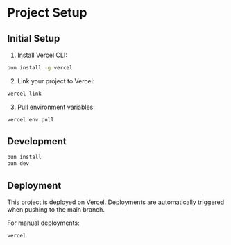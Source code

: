 # Project Setup

## Initial Setup

1. Install Vercel CLI:
```bash
bun install -g vercel
```

2. Link your project to Vercel:
```bash
vercel link
```

3. Pull environment variables:
```bash
vercel env pull
```

## Development

```bash
bun install
bun dev
```

## Deployment

This project is deployed on [Vercel](https://vercel.com). Deployments are automatically triggered when pushing to the main branch.

For manual deployments:
```bash
vercel
```
